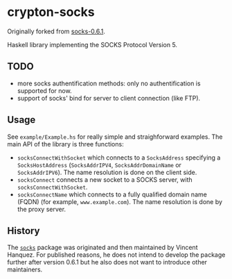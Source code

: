 crypton-socks
=============

Originally forked from [socks-0.6.1](https://hackage.haskell.org/package/socks-0.6.1).

Haskell library implementing the SOCKS Protocol Version 5.

TODO
----

 * more socks authentification methods: only no authentification is supported for now.
 * support of socks' bind for server to client connection (like FTP).

Usage
-----

See `example/Example.hs` for really simple and straighforward examples. The
main API of the library is three functions:

* `socksConnectWithSocket` which connects to a `SocksAddress` specifying a
  `SocksHostAddress` (`SocksAddrIPV4`, `SocksAddrDomainName` or
  `SocksAddrIPV6`). The name resolution is done on the client side.
* `socksConnect` connects a new socket to a SOCKS server, with
  `socksConnectWithSocket`.
* `socksConnectName` which connects to a fully qualified domain name (FQDN) (for
   example, `www.example.com`). The name resolution is done by the proxy server.

History
-------

The [`socks`](https://hackage.haskell.org/package/socks) package was originated
and then maintained by Vincent Hanquez. For published reasons, he does not
intend to develop the package further after version 0.6.1 but he also does not
want to introduce other maintainers.
